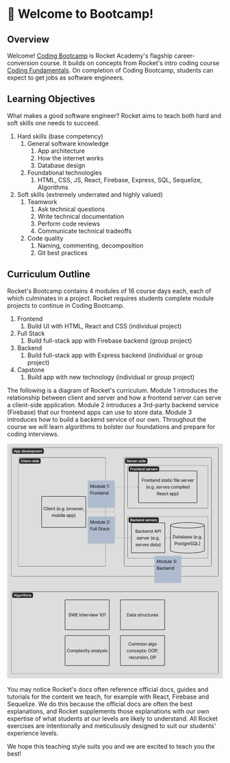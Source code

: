 # 🚀 Welcome to Bootcamp!

## Overview

Welcome! [Coding Bootcamp](https://www.rocketacademy.co/courses/bootcamp-course) is Rocket Academy's flagship career-conversion course. It builds on concepts from Rocket's intro coding course [Coding Fundamentals](https://www.rocketacademy.co/courses/coding-fundamentals). On completion of Coding Bootcamp, students can expect to get jobs as software engineers.

## Learning Objectives

What makes a good software engineer? Rocket aims to teach both hard and soft skills one needs to succeed.

1. Hard skills (base competency)
   1. General software knowledge
      1. App architecture
      2. How the internet works
      3. Database design
   2. Foundational technologies
      1. HTML, CSS, JS, React, Firebase, Express, SQL, Sequelize, Algorithms
2. Soft skills (extremely underrated and highly valued)
   1. Teamwork
      1. Ask technical questions
      2. Write technical documentation
      3. Perform code reviews
      4. Communicate technical tradeoffs
   2. Code quality
      1. Naming, commenting, decomposition
      2. Git best practices

## Curriculum Outline

Rocket's Bootcamp contains 4 modules of 16 course days each, each of which culminates in a project. Rocket requires students complete module projects to continue in Coding Bootcamp.

1. Frontend
   1. Build UI with HTML, React and CSS (individual project)
2. Full Stack
   1. Build full-stack app with Firebase backend (group project)
3. Backend
   1. Build full-stack app with Express backend (individual or group project)
4. Capstone
   1. Build app with new technology (individual or group project)

The following is a diagram of Rocket's curriculum. Module 1 introduces the relationship between client and server and how a frontend server can serve a client-side application. Module 2 introduces a 3rd-party backend service (Firebase) that our frontend apps can use to store data. Module 3 introduces how to build a backend service of our own. Throughout the course we will learn algorithms to bolster our foundations and prepare for coding interviews.

![Coding Bootcamp Curriculum Outline](<.gitbook/assets/Coding Bootcamp Curriculum Outline.png>)

You may notice Rocket's docs often reference official docs, guides and tutorials for the content we teach, for example with React, Firebase and Sequelize. We do this because the official docs are often the best explanations, and Rocket supplements those explanations with our own expertise of what students at our levels are likely to understand. All Rocket exercises are intentionally and meticulously designed to suit our students' experience levels.

We hope this teaching style suits you and we are excited to teach you the best!
